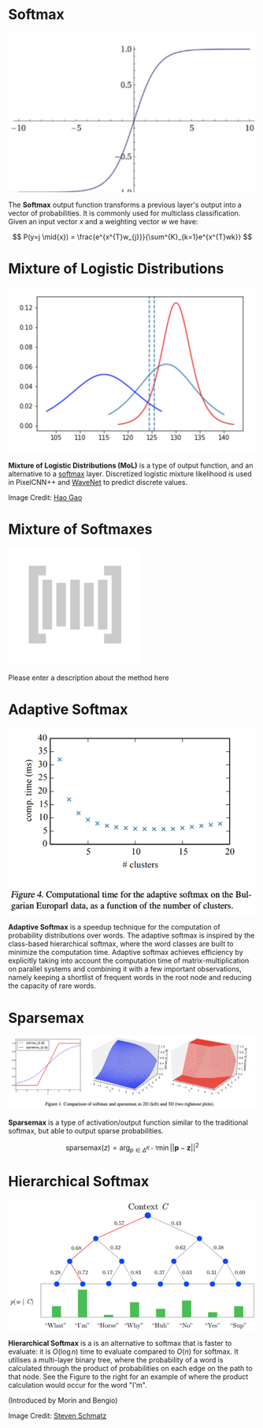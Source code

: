 # Softmax
![](./img/Screen_Shot_2020-05-23_at_11.56.35_PM_yh1VO82.png)

The **Softmax** output function transforms a previous layer's output into a vector of probabilities. It is commonly used for multiclass classification.  Given an input vector $x$ and a weighting vector $w$ we have:

$$ P(y=j \mid{x}) = \frac{e^{x^{T}w_{j}}}{\sum^{K}_{k=1}e^{x^{T}wk}} $$

# Mixture of Logistic Distributions
![](./img/Screen_Shot_2020-07-08_at_4.38.30_PM_K8oGu4K.png)

**Mixture of Logistic Distributions (MoL)** is a type of output function, and an alternative to a [softmax](https://paperswithcode.com/method/softmax) layer. Discretized logistic mixture likelihood is used in PixelCNN++ and [WaveNet](https://paperswithcode.com/method/wavenet) to predict discrete values.

Image Credit: [Hao Gao](https://medium.com/@smallfishbigsea/an-explanation-of-discretized-logistic-mixture-likelihood-bdfe531751f0)

# Mixture of Softmaxes
![](./img/default.gif)

Please enter a description about the method here

# Adaptive Softmax
![](./img/Screen_Shot_2020-05-30_at_11.21.16_PM.png)

**Adaptive Softmax** is a speedup technique for the computation of probability distributions over words. The adaptive softmax is inspired by the class-based hierarchical softmax, where the word classes are built to minimize the computation time. Adaptive softmax achieves efficiency by explicitly taking into account the computation time of matrix-multiplication on parallel systems and combining it with a few important observations, namely keeping a shortlist of frequent words in the root node
and reducing the capacity of rare words.

# Sparsemax
![](./img/Screen_Shot_2020-06-11_at_2.02.42_PM.png)

**Sparsemax** is a type of activation/output function similar to the traditional softmax, but able to output sparse probabilities. 

$$ \text{sparsemax}\left(z\right) = \arg_{p∈\Delta^{K−1}}\min||\mathbf{p} - \mathbf{z}||^{2} $$

# Hierarchical Softmax
![](./img/main-qimg-4ca2bfbef8d1a278c65efc1be5a3965d_mCzj4rb.png)

**Hierarchical Softmax** is a is an alternative to softmax that is faster to evaluate: it is $O\left(\log{n}\right)$ time to evaluate compared to $O\left(n\right)$ for softmax. It utilises a multi-layer binary tree, where the probability of a word is calculated through the product of probabilities on each edge on the path to that node. See the Figure to the right for an example of where the product calculation would occur for the word "I'm".

(Introduced by Morin and Bengio)

Image Credit: [Steven Schmatz](https://www.quora.com/profile/Steven-Schmatz)

